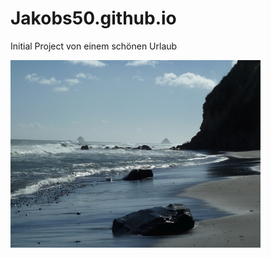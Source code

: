 # Jakobs50.github.io
Initial Project
von einem schönen Urlaub

![nur Neuseeland](https://github.com/Jakobs50/Jakobs50.github.io/blob/master/nzl.jpg "Neuseeland")
